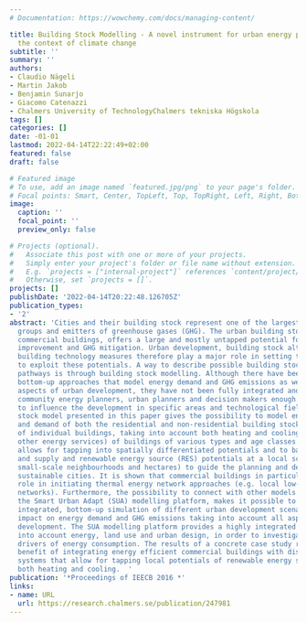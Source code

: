 ```yaml
---
# Documentation: https://wowchemy.com/docs/managing-content/

title: Building Stock Modelling - A novel instrument for urban energy planning in
  the context of climate change
subtitle: ''
summary: ''
authors:
- Claudio Nägeli
- Martin Jakob
- Benjamin Sunarjo
- Giacomo Catenazzi
- Chalmers University of TechnologyChalmers tekniska Högskola
tags: []
categories: []
date: -01-01
lastmod: 2022-04-14T22:22:49+02:00
featured: false
draft: false

# Featured image
# To use, add an image named `featured.jpg/png` to your page's folder.
# Focal points: Smart, Center, TopLeft, Top, TopRight, Left, Right, BottomLeft, Bottom, BottomRight.
image:
  caption: ''
  focal_point: ''
  preview_only: false

# Projects (optional).
#   Associate this post with one or more of your projects.
#   Simply enter your project's folder or file name without extension.
#   E.g. `projects = ["internal-project"]` references `content/project/deep-learning/index.md`.
#   Otherwise, set `projects = []`.
projects: []
publishDate: '2022-04-14T20:22:48.126705Z'
publication_types:
- '2'
abstract: 'Cities and their building stock represent one of the largest energy consumer
  groups and emitters of greenhouse gases (GHG). The urban building stock, including
  commercial buildings, offers a large and mostly untapped potential for energy efficiency
  improvement and GHG mitigation. Urban development, building stock alterations, and
  building technology measures therefore play a major role in setting the framework
  to exploit these potentials. A way to describe possible building stock development
  pathways is through building stock modelling. Although there have been many different
  bottom-up approaches that model energy demand and GHG emissions as well as other
  aspects of urban development, they have not been fully integrated and are not giving
  community energy planners, urban planners and decision makers enough information
  to influence the development in specific areas and technological fields. The building
  stock model presented in this paper gives the possibility to model energy supply
  and demand of both the residential and non-residential building stock at the scale
  of individual buildings, taking into account both heating and cooling demand (and
  other energy services) of buildings of various types and age classes. The model
  allows for tapping into spatially differentiated potentials and to balance demand
  and supply and renewable energy source (RES) potentials at a local scale (typically
  small-scale neighbourhoods and hectares) to guide the planning and development of
  sustainable cities. It is shown that commercial buildings in particular play a key
  role in initiating thermal energy network approaches (e.g. local low-temperature
  networks). Furthermore, the possibility to connect with other models e.g. through
  the Smart Urban Adapt (SUA) modelling platform, makes it possible to run a fully
  integrated, bottom-up simulation of different urban development scenarios and their
  impact on energy demand and GHG emissions taking into account all aspects of urban
  development. The SUA modelling platform provides a highly integrated model, taking
  into account energy, land use and urban design, in order to investigate the socio-economic
  drivers of energy consumption. The results of a concrete case study revealed the
  benefit of integrating energy efficient commercial buildings with district energy
  systems that allow for tapping local potentials of renewable energy sources, for
  both heating and cooling.  '
publication: '*Proceedings of IEECB 2016 *'
links:
- name: URL
  url: https://research.chalmers.se/publication/247981
---
```

